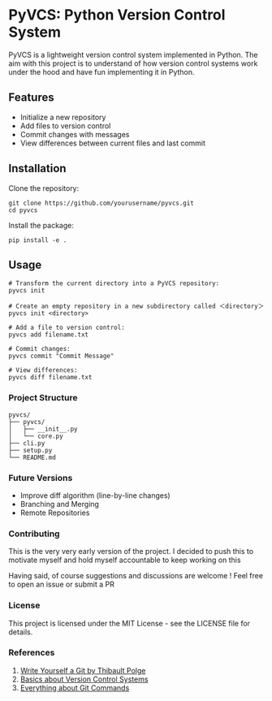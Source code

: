 # PyVCS: Python Version Control System

PyVCS is a lightweight version control system implemented in Python. The aim with this project is to understand of how version control systems work under the hood and have fun implementing it in Python.

## Features

- Initialize a new repository
- Add files to version control
- Commit changes with messages
- View differences between current files and last commit


## Installation

Clone the repository:

```shell
git clone https://github.com/yourusername/pyvcs.git
cd pyvcs
```

Install the package:
```shell
pip install -e .
```

## Usage

```shell
# Transform the current directory into a PyVCS repository:
pyvcs init

# Create an empty repository in a new subdirectory called ＜directory＞
pyvcs init <directory>

# Add a file to version control:
pyvcs add filename.txt

# Commit changes:
pyvcs commit "Commit Message"

# View differences:
pyvcs diff filename.txt
```

### Project Structure

```
pyvcs/
├── pyvcs/
│   ├── __init__.py
│   └── core.py
├── cli.py
├── setup.py
└── README.md
```

### Future Versions 

- Improve diff algorithm (line-by-line changes)
- Branching and Merging
- Remote Repositories

### Contributing

This is the very very early version of the project. I decided to push this to motivate myself and hold myself accountable to keep working on this

Having said, of course suggestions and discussions are welcome ! Feel free to open an issue or submit a PR

### License

This project is licensed under the MIT License - see the LICENSE file for details.

### References

1. [Write Yourself a Git by Thibault Polge](https://wyag.thb.lt/) 
2. [Basics about Version Control Systems](https://rao-sithara.medium.com/version-control-system-and-git-commands-b05b6205ae40)
3. [Everything about Git Commands](https://www.atlassian.com/git/tutorials/setting-up-a-repository)
